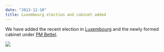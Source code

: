 ```yaml
---
date: "2013-12-10"
title: Luxembourg election and cabinet added
---
```


We have added the recent election in 
[Luxembourg](http://dev.parlgov.org/data/lux/election-parliament/2013-10-20/) and
the newly formed cabinet under [PM Bettel](http://dev.parlgov.org/data/lux/cabinet-party/2013-12-04/).

![](/images/parliament-sweden.jpg)
